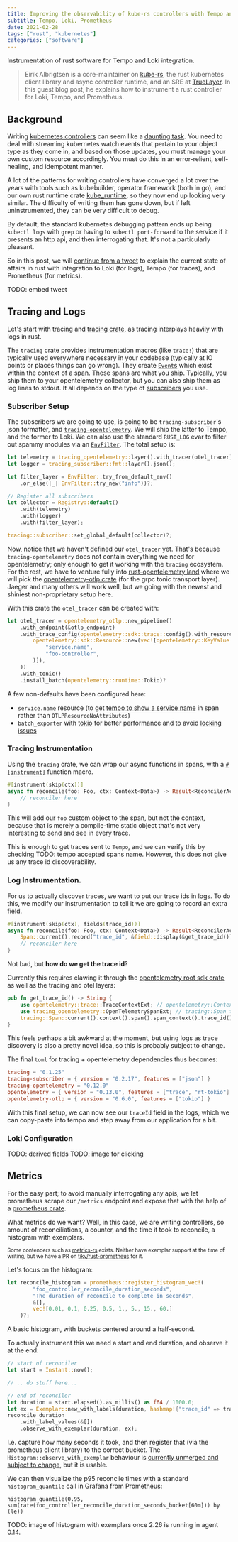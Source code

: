 ```yaml
---
title: Improving the observability of kube-rs controllers with Tempo and Loki
subtitle: Tempo, Loki, Prometheus
date: 2021-02-28
tags: ["rust", "kubernetes"]
categories: ["software"]
---
```


Instrumentation of rust software for Tempo and Loki integration.

<!--more-->

> Eirik Albrigtsen is a core-maintainer on [kube-rs](https://github.com/clux/kube-rs), the rust kubernetes client library and async controller runtime, and an SRE at [TrueLayer](https://truelayer.com/). In this guest blog post, he explains how to instrument a rust controller for Loki, Tempo, and Prometheus.

## Background
Writing [kubernetes controllers](https://kubernetes.io/docs/concepts/architecture/controller/) can seem like a [daunting task](https://kubernetes.io/docs/concepts/extend-kubernetes/api-extension/custom-resources/#custom-controllers). You need to deal with streaming kubernetes watch events that pertain to your object type as they come in, and based on those updates, you must manage your own custom resource accordingly. You must do this in an error-relient, self-healing, and idempotent manner.

A lot of the patterns for writing controllers have converged a lot over the years with tools such as kubebuilder, operator framework (both in go), and our own rust runtime crate [kube_runtime](https://docs.rs/kube-runtime/0.52.0/kube_runtime/controller/struct.Controller.html), so they now end up looking very similar. The difficulty of writing them has gone down, but if left uninstrumented, they can be very difficult to debug.

By default, the standard kubernetes debugging pattern ends up being `kubectl logs` with `grep` or having to `kubectl port-forward` to the service if it presents an http api, and then interrogating that. It's not a particularly pleasant.

So in this post, we will [continue from a tweet](https://twitter.com/sszynrae/status/1369405372222603264) to explain the current state of affairs in rust with integration to Loki (for logs), Tempo (for traces), and Prometheus (for metrics).

TODO: embed tweet

## Tracing and Logs
Let's start with tracing and [tracing crate](https://crates.io/crates/tracing), as tracing interplays heavily with logs in rust.

The `tracing` crate provides instrumentation macros (like `trace!`) that are typically used everywhere necessary in your codebase (typically at IO points or places things can go wrong). They create [`Event`s](https://docs.rs/tracing/0.1.25/tracing/event/struct.Event.html) which exist within the context of a [span](https://docs.rs/tracing/0.1.25/tracing/span/index.html). These spans are what you ship. Typically, you ship them to your opentelemetry collector, but you can also ship them as log lines to stdout. It all depends on the type of [subscribers](https://crates.io/crates/tracing-subscriber) you use.

### Subscriber Setup
The subscribers we are going to use, is going to be `tracing-subscriber`'s json formatter, and [`tracing-opentelemetry`](https://crates.io/crates/tracing-opentelemetry). We will ship the latter to Tempo, and the former to Loki. We can also use the standard `RUST_LOG` evar to filter out spammy modules via an [`EnvFilter`](https://docs.rs/tracing-subscriber/0.2.17/tracing_subscriber/struct.EnvFilter.html). The total setup is:

```rust
let telemetry = tracing_opentelemetry::layer().with_tracer(otel_tracer);
let logger = tracing_subscriber::fmt::layer().json();

let filter_layer = EnvFilter::try_from_default_env()
    .or_else(|_| EnvFilter::try_new("info"))?;

// Register all subscribers
let collector = Registry::default()
    .with(telemetry)
    .with(logger)
    .with(filter_layer);

tracing::subscriber::set_global_default(collector)?;
```

Now, notice that we haven't defined our `otel_tracer` yet. That's because `tracing-opentelemetry` does not contain everything we need for opentelemetry; only enough to get it working with the `tracing` ecosystem. For the rest, we have to venture fully into [rust-opentelemetry land](https://github.com/open-telemetry/opentelemetry-rust) where we will pick the [opentelemetry-otlp crate](https://github.com/open-telemetry/opentelemetry-rust/tree/main/opentelemetry-otlp) (for the grpc tonic transport layer). Jaeger and many others will work well, but we going with the newest and shiniest non-proprietary setup here.

With this crate the `otel_tracer` can be created with:

```rust
let otel_tracer = opentelemetry_otlp::new_pipeline()
    .with_endpoint(&otlp_endpoint)
    .with_trace_config(opentelemetry::sdk::trace::config().with_resource(
        opentelemetry::sdk::Resource::new(vec![opentelemetry::KeyValue::new(
            "service.name",
            "foo-controller",
        )]),
    ))
    .with_tonic()
    .install_batch(opentelemetry::runtime::Tokio)?
```

A few non-defaults have been configured here:

- `service.name` resource (to get [tempo to show a service name](https://github.com/open-telemetry/opentelemetry-rust/issues/475) in span rather than `OTLPResourceNoAttributes`)
- `batch_exporter` with [tokio](https://github.com/tokio-rs/tokio) for better performance and to avoid [locking issues](https://github.com/open-telemetry/opentelemetry-rust/issues/473)

### Tracing Instrumentation
Using the `tracing` crate, we can wrap our async functions in spans, with a [`#[instrument]`](https://docs.rs/tracing/0.1.25/tracing/attr.instrument.html) function macro.

```rust
#[instrument(skip(ctx))]
async fn reconcile(foo: Foo, ctx: Context<Data>) -> Result<ReconcilerAction, Error> {
    // reconciler here
}
```

This will add our `foo` custom object to the span, but not the context, because that is merely a compile-time static object that's not very interesting to send and see in every trace.

This is enough to get traces sent to `Tempo`, and we can verify this by checking TODO: tempo accepted spans name.
However, this does not give us any trace id discoverability.

### Log Instrumentation.
For us to actually discover traces, we want to put our trace ids in logs. To do this, we modify our instrumentation to tell it we are going to record an extra field.

```rust
#[instrument(skip(ctx), fields(trace_id))]
async fn reconcile(foo: Foo, ctx: Context<Data>) -> Result<ReconcilerAction, Error> {
    Span::current().record("trace_id", &field::display(&get_trace_id()));
    // reconciler here
}
```

Not bad, but __how do we get the trace id__?

Currently this requires clawing it through the [opentelemetry root sdk crate](https://github.com/open-telemetry/opentelemetry-rust/tree/main/opentelemetry) as well as the tracing and otel layers:

```rust
pub fn get_trace_id() -> String {
    use opentelemetry::trace::TraceContextExt; // opentelemetry::Context -> opentelemetry::trace::Span
    use tracing_opentelemetry::OpenTelemetrySpanExt; // tracing::Span to opentelemetry::Context
    tracing::Span::current().context().span().span_context().trace_id().to_hex()
}
```

This feels perhaps a bit awkward at the moment, but using logs as trace discovery is also a pretty novel idea, so this is probably subject to change.

The final `toml` for tracing + opentelemetry dependencies thus becomes:

```toml
tracing = "0.1.25"
tracing-subscriber = { version = "0.2.17", features = ["json"] }
tracing-opentelemetry = "0.12.0"
opentelemetry = { version = "0.13.0", features = ["trace", "rt-tokio"] }
opentelemetry-otlp = { version = "0.6.0", features = ["tokio"] }
```

With this final setup, we can now see our `traceId` field in the logs, which we can copy-paste into tempo and step away from our application for a bit.

### Loki Configuration
TODO: derived fields
TODO: image for clicking


## Metrics
For the easy part; to avoid manually interrogating any apis, we let prometheus scrape our `/metrics` endpoint and expose that with the help of a [prometheus crate](https://github.com/tikv/rust-prometheus/).

What metrics do we want? Well, in this case, we are writing controllers, so amount of reconciliations, a counter, and the time it took to reconcile, a histogram with exemplars.

<small>Some contenders such as [metrics-rs](https://github.com/metrics-rs/metrics) exists. Neither have exemplar support at the time of writing, but we have a PR on [tikv/rust-prometheus](https://github.com/tikv/rust-prometheus/pull/395) for it.</small>

Let's focus on the histogram:

```rust
let reconcile_histogram = prometheus::register_histogram_vec!(
        "foo_controller_reconcile_duration_seconds",
        "The duration of reconcile to complete in seconds",
        &[],
        vec![0.01, 0.1, 0.25, 0.5, 1., 5., 15., 60.]
    )?;
```

A basic histogram, with buckets centered around a half-second.

To actually instrument this we need a start and end duration, and observe it at the end:

```rust
// start of reconciler
let start = Instant::now();

// .. do stuff here...

// end of reconciler
let duration = start.elapsed().as_millis() as f64 / 1000.0;
let ex = Exemplar::new_with_labels(duration, hashmap!{"trace_id" => trace_id});
reconcile_duration
    .with_label_values(&[])
    .observe_with_exemplar(duration, ex);
```

I.e. capture how many seconds it took, and then register that (via the prometheus client library) to the correct bucket.
The `Histogram::observe_with_exemplar` behaviour is [currently unmerged and subject to change](https://github.com/tikv/rust-prometheus/pull/395), but it is usable.

We can then visualize the p95 reconcile times with a standard `histogram_quantile` call in Grafana from Prometheus:

```
histogram_quantile(0.95, sum(rate(foo_controller_reconcile_duration_seconds_bucket[60m])) by (le))
```

TODO: image of histogram with exemplars once 2.26 is running in agent 0.14.
